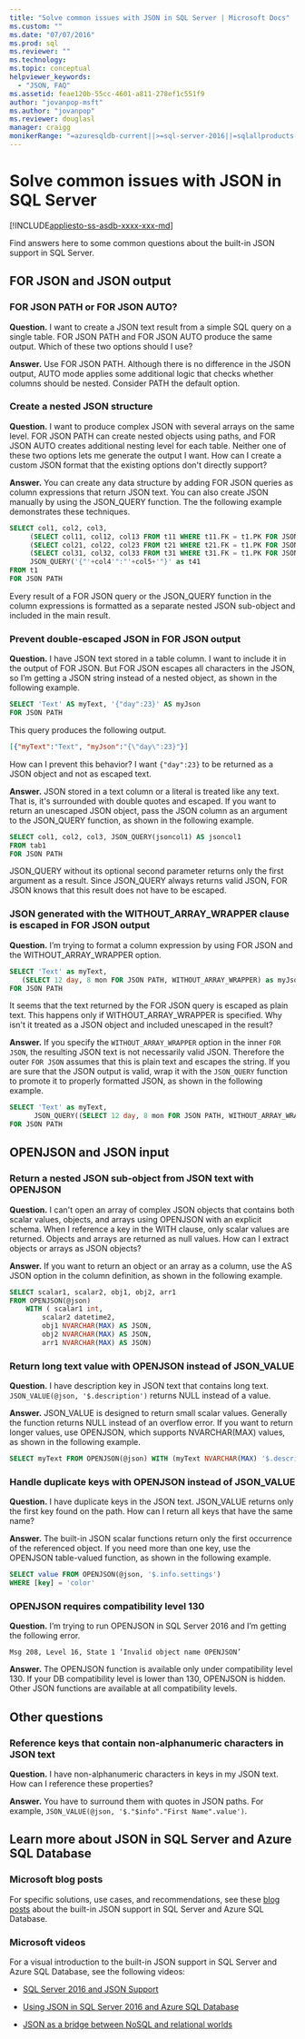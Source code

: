 ```yaml
---
title: "Solve common issues with JSON in SQL Server | Microsoft Docs"
ms.custom: ""
ms.date: "07/07/2016"
ms.prod: sql
ms.reviewer: ""
ms.technology: 
ms.topic: conceptual
helpviewer_keywords: 
  - "JSON, FAQ"
ms.assetid: feae120b-55cc-4601-a811-278ef1c551f9
author: "jovanpop-msft"
ms.author: "jovanpop"
ms.reviewer: douglasl
manager: craigg
monikerRange: "=azuresqldb-current||>=sql-server-2016||=sqlallproducts-allversions||>=sql-server-linux-2017||=azuresqldb-mi-current"
---
```

# Solve common issues with JSON in SQL Server
[!INCLUDE[appliesto-ss-asdb-xxxx-xxx-md](../../includes/appliesto-ss-asdb-xxxx-xxx-md.md)]

 Find answers here to some common questions about the built-in JSON support in SQL Server.  
 
## FOR JSON and JSON output

### FOR JSON PATH or FOR JSON AUTO?  
 **Question.** I want to create a JSON text result from a simple SQL query on a single table. FOR JSON PATH and FOR JSON AUTO produce the same output. Which of these two options should I use?  
  
 **Answer.** Use FOR JSON PATH. Although there is no difference in the JSON output, AUTO mode applies some additional logic that checks whether columns should be nested. Consider PATH the default option.  

### Create a nested JSON structure  
 **Question.** I want to produce complex JSON with several arrays on the same level. FOR JSON PATH can create nested objects using paths, and FOR JSON AUTO creates additional nesting level for each table. Neither one of these two options lets me generate the output I want. How can I create a custom JSON format that the existing options don't directly support?  
  
 **Answer.** You can create any data structure by adding FOR JSON queries as column expressions that return JSON text. You can also create JSON manually by using the JSON_QUERY function. The the following example demonstrates these techniques.  
  
```sql  
SELECT col1, col2, col3,  
     (SELECT col11, col12, col13 FROM t11 WHERE t11.FK = t1.PK FOR JSON PATH) as t11,  
     (SELECT col21, col22, col23 FROM t21 WHERE t21.FK = t1.PK FOR JSON PATH) as t21,  
     (SELECT col31, col32, col33 FROM t31 WHERE t31.FK = t1.PK FOR JSON PATH) as t31,  
     JSON_QUERY('{"'+col4'":"'+col5+'"}' as t41  
FROM t1  
FOR JSON PATH  
```  
  
Every result of a FOR JSON query or the JSON_QUERY function in the column expressions is formatted as a separate nested JSON sub-object and included in the main result.  

### Prevent double-escaped JSON in FOR JSON output  
 **Question.** I have JSON text stored in a table column. I want to include it in the output of FOR JSON. But FOR JSON escapes all characters in the JSON, so I’m getting a JSON string instead of a nested object, as shown in the following example.  
  
```sql  
SELECT 'Text' AS myText, '{"day":23}' AS myJson  
FOR JSON PATH  
```  
  
 This query produces the following output.  
  
```json  
[{"myText":"Text", "myJson":"{\"day\":23}"}]  
```  
  
 How can I prevent this behavior? I want `{"day":23}` to be returned as a JSON object and not as escaped text.  
  
 **Answer.** JSON stored in a text column or a literal is treated like any text. That is, it's surrounded with double quotes and escaped. If you want to return an unescaped JSON object, pass the JSON column as an argument to the JSON_QUERY function, as shown in the following example.  
  
```sql  
SELECT col1, col2, col3, JSON_QUERY(jsoncol1) AS jsoncol1  
FROM tab1  
FOR JSON PATH  
```  
  
 JSON_QUERY without its optional second parameter returns only the first argument as a result. Since JSON_QUERY always returns valid JSON, FOR JSON knows that this result does not have to be escaped.

### JSON generated with the WITHOUT_ARRAY_WRAPPER clause is escaped in FOR JSON output  
 **Question.** I’m trying to format a column expression by using FOR JSON and the WITHOUT_ARRAY_WRAPPER option.  
  
```sql  
SELECT 'Text' as myText,  
   (SELECT 12 day, 8 mon FOR JSON PATH, WITHOUT_ARRAY_WRAPPER) as myJson  
FOR JSON PATH   
```  
  
 It seems that the text returned by the FOR JSON query is escaped as plain text. This happens only if WITHOUT_ARRAY_WRAPPER is specified. Why isn't it treated as a JSON object and included unescaped in the result?  
  
 **Answer.** If you specify the `WITHOUT_ARRAY_WRAPPER` option in the inner `FOR JSON`, the resulting JSON text is not necessarily valid JSON. Therefore the outer `FOR JSON` assumes that this is plain text and escapes the string. If you are sure that the JSON output is valid, wrap it with the `JSON_QUERY` function to promote it to properly formatted JSON, as shown in the following example.  
  
```sql  
SELECT 'Text' as myText,  
      JSON_QUERY((SELECT 12 day, 8 mon FOR JSON PATH, WITHOUT_ARRAY_WRAPPER)) as myJson  
FOR JSON PATH    
```  

## OPENJSON and JSON input

### Return a nested JSON sub-object from JSON text with OPENJSON  
 **Question.** I can't open an array of complex JSON objects that contains both scalar values, objects, and arrays using OPENJSON with an explicit schema. When I reference a key in the WITH clause, only scalar values are returned. Objects and arrays are returned as null values. How can I extract objects or arrays as JSON objects?  
  
 **Answer.** If you want to return an object or an array as a column, use the AS JSON option in the column definition, as shown in the following example.  
  
```sql  
SELECT scalar1, scalar2, obj1, obj2, arr1  
FROM OPENJSON(@json)  
    WITH ( scalar1 int,  
        scalar2 datetime2,  
        obj1 NVARCHAR(MAX) AS JSON,  
        obj2 NVARCHAR(MAX) AS JSON,  
        arr1 NVARCHAR(MAX) AS JSON)  
```  

### Return long text value with OPENJSON instead of JSON_VALUE
 **Question.** I have description key in JSON text that contains long text. `JSON_VALUE(@json, '$.description')` returns NULL instead of a value.  
  
 **Answer.** JSON_VALUE is designed to return small scalar values. Generally the function returns NULL instead of an overflow error. If you want to return longer values, use OPENJSON, which supports NVARCHAR(MAX) values, as shown in the following example.  
  
```sql  
SELECT myText FROM OPENJSON(@json) WITH (myText NVARCHAR(MAX) '$.description')  
```  

### Handle duplicate keys with OPENJSON instead of JSON_VALUE
 **Question.** I have duplicate keys in the JSON text. JSON_VALUE returns only the first key found on the path. How can I return all keys that have the same name?  
  
 **Answer.** The built-in JSON scalar functions return only the first occurrence of the referenced object. If you need more than one key, use the OPENJSON table-valued function, as shown in the following example.  
  
```sql  
SELECT value FROM OPENJSON(@json, '$.info.settings')  
WHERE [key] = 'color'  
```  

### OPENJSON requires compatibility level 130  
 **Question.** I’m trying to run  OPENJSON in SQL Server 2016 and I’m getting the following error.  
  
 `Msg 208, Level 16, State 1 ‘Invalid object name OPENJSON’`  
  
 **Answer.** The OPENJSON function is available only under compatibility level 130. If your DB compatibility level is lower than 130, OPENJSON is hidden. Other JSON functions are available at all compatibility levels.  
 
## Other questions

### Reference keys that contain non-alphanumeric characters in JSON text  
 **Question.** I have non-alphanumeric characters in keys in my JSON text. How can I reference these properties?  
  
 **Answer.** You have to surround them with quotes in JSON paths. For example, `JSON_VALUE(@json, '$."$info"."First Name".value')`.
 
## Learn more about JSON in SQL Server and Azure SQL Database  
  
### Microsoft blog posts  
  
For specific solutions, use cases, and recommendations, see these [blog posts](http://blogs.msdn.com/b/sqlserverstorageengine/archive/tags/json/) about the built-in JSON support in SQL Server and Azure SQL Database.  

### Microsoft videos

For a visual introduction to the built-in JSON support in SQL Server and Azure SQL Database, see the following videos:

-   [SQL Server 2016 and JSON Support](https://channel9.msdn.com/Shows/Data-Exposed/SQL-Server-2016-and-JSON-Support)

-   [Using JSON in SQL Server 2016 and Azure SQL Database](https://channel9.msdn.com/Shows/Data-Exposed/Using-JSON-in-SQL-Server-2016-and-Azure-SQL-Database)

-   [JSON as a bridge between NoSQL and relational worlds](https://channel9.msdn.com/events/DataDriven/SQLServer2016/JSON-as-a-bridge-betwen-NoSQL-and-relational-worlds)

